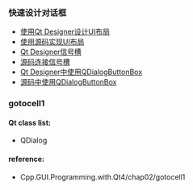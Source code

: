 ### 快速设计对话框

- [使用Qt Designer设计UI布局](gotocell1)
- [使用源码实现UI布局](gotocell1_src)
- [Qt Designer信号槽](gotocell2)
- [源码连接信号槽](gotocell2_src)
- [Qt Designer中使用QDialogButtonBox](gotocell3)
- [源码中使用QDialogButtonBox](gotocell3_src)

### gotocell1

#### Qt class list:
- QDialog

#### reference: 
- Cpp.GUI.Programming.with.Qt4/chap02/gotocell1
